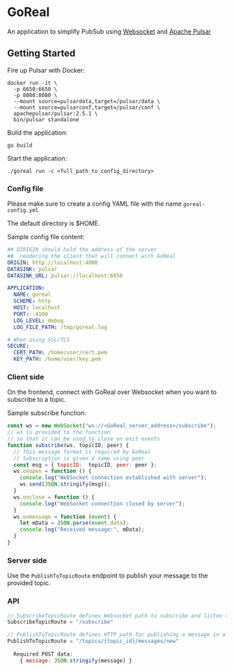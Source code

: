 # GoReal

An application to simplify PubSub using [Websocket](https://developer.mozilla.org/en-US/docs/Web/API/WebSockets_API) and [Apache Pulsar](http://pulsar.apache.org)

## Getting Started

Fire up Pulsar with Docker:

```
docker run -it \
  -p 6650:6650 \
  -p 8080:8080 \
  --mount source=pulsardata,target=/pulsar/data \
  --mount source=pulsarconf,target=/pulsar/conf \
  apachepulsar/pulsar:2.5.1 \
  bin/pulsar standalone
```

Build the application:

```
go build
```

Start the application:

```
./goreal run -c <full_path_to_config_directory>
```

### Config file

Please make sure to create a config YAML file with the name `goreal-config.yml`

The default directory is $HOME.

Sample config file content:

```yml
## OIRIGIN should hold the address of the server
##  rendering the client that will connect with GoReal
ORIGIN: http://localhost:4000
DATASINK: pulsar
DATASINK_URL: pulsar://localhost:6650

APPLICATION:
  NAME: goreal
  SCHEME: http
  HOST: localhost
  PORT: :4100
  LOG_LEVEL: debug
  LOG_FILE_PATH: /tmp/goreal.log

# When using SSL/TLS
SECURE:
  CERT_PATH: /home/user/cert.pem
  KEY_PATH: /home/user/key.pem
```

### Client side

On the frontend, connect with GoReal over Websocket when you want to subscribe to a topic.

Sample subscribe function:

```js
const ws = new WebSocket("ws://<GoReal_server_address>/subscribe");
// ws is provided to the function 
// so that it can be used to close on exit events
function subscribe(ws, topicID, peer) {
  // This message format is required by GoReal
  // Subscription is given a name using peer
  const msg = { topicID:  topicID, peer: peer };
  ws.onopen = function () {
    console.log("WebSocket connection established with server");
    ws.send(JSON.stringify(msg));
  }
  ws.onclose = function () {
    console.log("WebSocket connection closed by server");
  }
  ws.onmessage = function (event) {
    let mData = JSON.parse(event.data);
    console.log("Received message:", mData);
  }
}
```

### Server side

Use the `PublishToTopicRoute` endpoint to publish your message to the provided topic.

### API

```js
// SubscribeTopicRoute defines Websocket path to subscribe and listen to a topic
SubscribeTopicRoute = "/subscribe"

// PublishToTopicRoute defines HTTP path for publishing a message in a topic
PublishToTopicRoute = "/topics/{topic_id}/messages/new"
  
  Required POST data:
    { message: JSON.stringify(message) }
```
